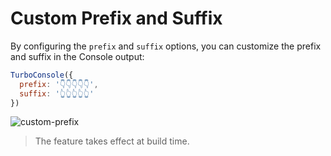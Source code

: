 # Custom Prefix and Suffix

By configuring the `prefix` and `suffix` options, you can customize the prefix and suffix in the Console output:

```js
TurboConsole({
  prefix: '👇👇👇👇👇',
  suffix: '👆👆👆👆👆'
})
```
![custom-prefix](/features/prefix.png)

> The feature takes effect at build time.
